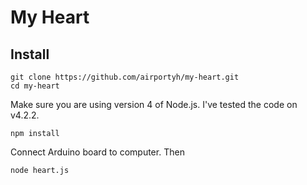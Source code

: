 # My Heart

## Install

```
git clone https://github.com/airportyh/my-heart.git
cd my-heart
```

Make sure you are using version 4 of Node.js. I've tested the code on v4.2.2.

```
npm install
```

Connect Arduino board to computer. Then

```
node heart.js
```
